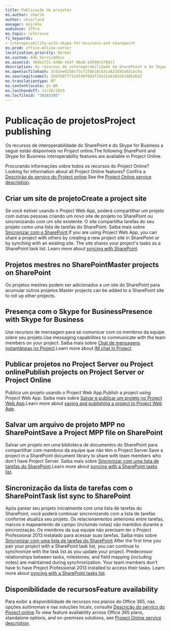 ```yaml
---
title: Publicação de projetos
ms.author: sharik
author: skjerland
manager: mnirkhe
audience: ITPro
ms.topic: reference
f1_keywords:
- interoperability-with-skype-for-business-and-sharepoint
ms.prod: office-online-server
localization_priority: Normal
ms.custom: Adm_ServiceDesc
ms.assetid: 369e2f21-6d9b-414f-98a8-14590c576817
description: Os recursos de interoperabilidade do SharePoint e do Skype for Business a seguir estão disponíveis no Project online.
ms.openlocfilehash: 3c81ee0250cf3cf27bb18c83ca823da5a02cac9a
ms.sourcegitcommit: 2b9f68f7731dfd6f9d3f33e31e6303e81985ebb2
ms.translationtype: MT
ms.contentlocale: pt-BR
ms.lasthandoff: 11/26/2019
ms.locfileid: "39263395"
---
```

# <a name="project-publishing"></a><span data-ttu-id="618c8-103">Publicação de projetos</span><span class="sxs-lookup"><span data-stu-id="618c8-103">Project publishing</span></span>

<span data-ttu-id="618c8-104">Os recursos de interoperabilidade do SharePoint e do Skype for Business a seguir estão disponíveis no Project online.</span><span class="sxs-lookup"><span data-stu-id="618c8-104">The following SharePoint and Skype for Business interoperability features are available in Project Online.</span></span>
  
<span data-ttu-id="618c8-105">Procurando informações sobre todos os recursos do Project Online?</span><span class="sxs-lookup"><span data-stu-id="618c8-105">Looking for information about all Project Online features?</span></span> <span data-ttu-id="618c8-106">Confira a [Descrição do serviço do Project online](project-online-service-description.md).</span><span class="sxs-lookup"><span data-stu-id="618c8-106">See the [Project Online service description](project-online-service-description.md).</span></span>
  
## <a name="create-a-project-site"></a><span data-ttu-id="618c8-107">Criar um site de projeto</span><span class="sxs-lookup"><span data-stu-id="618c8-107">Create a project site</span></span>

<span data-ttu-id="618c8-p102">Se você estiver usando o Project Web App, poderá compartilhar um projeto com outras pessoas criando um novo site de projeto no SharePoint ou sincronizando com um site existente. O site compartilha tarefas do seu projeto como uma lista de tarefas do SharePoint. Saiba mais sobre [Sincronizar com o SharePoint](https://go.microsoft.com/fwlink/p/?LinkId=271352).</span><span class="sxs-lookup"><span data-stu-id="618c8-p102">If you are using Project Web App, you can share a project with others by creating a new project site in SharePoint or by synching with an existing site. The site shares your project's tasks as a SharePoint task list. Learn more about [syncing with SharePoint](https://go.microsoft.com/fwlink/p/?LinkId=271352).</span></span>
  
## <a name="master-projects-on-sharepoint"></a><span data-ttu-id="618c8-111">Projetos mestres no SharePoint</span><span class="sxs-lookup"><span data-stu-id="618c8-111">Master projects on SharePoint</span></span>

<span data-ttu-id="618c8-112">Os projetos mestres podem ser adicionados a um site do SharePoint para acumular outros projetos.</span><span class="sxs-lookup"><span data-stu-id="618c8-112">Master projects can be added to a SharePoint site to roll up other projects.</span></span> 
  
## <a name="presence-with-skype-for-business"></a><span data-ttu-id="618c8-113">Presença com o Skype for Business</span><span class="sxs-lookup"><span data-stu-id="618c8-113">Presence with Skype for Business</span></span>

<span data-ttu-id="618c8-114">Use recursos de mensagem para se comunicar com os membros da equipe sobre seu projeto.</span><span class="sxs-lookup"><span data-stu-id="618c8-114">Use messaging capabilities to communicate with the team members on your project.</span></span> <span data-ttu-id="618c8-115">Saiba mais sobre [Chat de mensagens instantâneas no Project](https://go.microsoft.com/fwlink/p/?LinkId=271351).</span><span class="sxs-lookup"><span data-stu-id="618c8-115">Learn more about [IM chat in Project](https://go.microsoft.com/fwlink/p/?LinkId=271351).</span></span>
  
## <a name="publish-projects-on-project-server-or-project-online"></a><span data-ttu-id="618c8-116">Publicar projetos no Project Server ou Project online</span><span class="sxs-lookup"><span data-stu-id="618c8-116">Publish projects on Project Server or Project Online</span></span>

<span data-ttu-id="618c8-117">Publica um projeto usando o Project Web App.</span><span class="sxs-lookup"><span data-stu-id="618c8-117">Publish a project using Project Web App.</span></span> <span data-ttu-id="618c8-118">Saiba mais sobre [Salvar e publicar um projeto no Project Web App](https://go.microsoft.com/fwlink/p/?LinkId=271354).</span><span class="sxs-lookup"><span data-stu-id="618c8-118">Learn more about [saving and publishing a project to Project Web App](https://go.microsoft.com/fwlink/p/?LinkId=271354).</span></span>
  
## <a name="save-a-project-mpp-file-on-sharepoint"></a><span data-ttu-id="618c8-119">Salvar um arquivo de projeto MPP no SharePoint</span><span class="sxs-lookup"><span data-stu-id="618c8-119">Save a Project MPP file on SharePoint</span></span>

<span data-ttu-id="618c8-120">Salvar um projeto em uma biblioteca de documentos do SharePoint para compartilhar com membros da equipe que não têm o Project Server.</span><span class="sxs-lookup"><span data-stu-id="618c8-120">Save a project in a SharePoint document library to share with team members who don't have Project Server.</span></span> <span data-ttu-id="618c8-121">Saiba mais sobre [Sincronizar com uma lista de tarefas do SharePoint](https://go.microsoft.com/fwlink/p/?LinkId=271353).</span><span class="sxs-lookup"><span data-stu-id="618c8-121">Learn more about [syncing with a SharePoint tasks list](https://go.microsoft.com/fwlink/p/?LinkId=271353).</span></span>
  
## <a name="task-list-sync-to-sharepoint"></a><span data-ttu-id="618c8-122">Sincronização da lista de tarefas com o SharePoint</span><span class="sxs-lookup"><span data-stu-id="618c8-122">Task list sync to SharePoint</span></span>

<span data-ttu-id="618c8-p106">Após parear seu projeto inicialmente com uma lista de tarefas do SharePoint, você poderá continuar sincronizando com a lista de tarefas conforme atualiza seu projeto. Os relacionamentos anteriores entre tarefas, marcos e mapeamento de campo (incluindo notas) são mantidos durante a sincronização. Os membros da sua equipe não precisam ter o Project Professional 2013 instalado para acessar suas tarefas. Saiba mais sobre [Sincronizar com uma lista de tarefas do SharePoint](https://go.microsoft.com/fwlink/p/?LinkId=271353).</span><span class="sxs-lookup"><span data-stu-id="618c8-p106">After the first time you pair your project with a SharePoint task list, you can continue to synchronize with the task list as you update your project. Predecessor relationships between tasks, milestones, and field mapping (including notes) are maintained during synchronization. Your team members don't have to have Project Professional 2013 installed to access their tasks. Learn more about [syncing with a SharePoint tasks list](https://go.microsoft.com/fwlink/p/?LinkId=271353).</span></span>
  
## <a name="feature-availability"></a><span data-ttu-id="618c8-127">Disponibilidade de recursos</span><span class="sxs-lookup"><span data-stu-id="618c8-127">Feature availability</span></span>

<span data-ttu-id="618c8-128">Para exibir a disponibilidade de recursos nos planos do Office 365, nas opções autônomas e nas soluções locais, consulte [Descrição do serviço do Project online](project-online-service-description.md).</span><span class="sxs-lookup"><span data-stu-id="618c8-128">To view feature availability across Office 365 plans, standalone options, and on-premises solutions, see [Project Online service description](project-online-service-description.md).</span></span>
  

